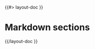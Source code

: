 <!--
/**
 * @name            Sections
 * @_namespace       doc.markdown
 * @type            Markdown
 * @platform        md
 * @status          stable
 * @menu            Documentation / Markdown           /doc/markdown/sections
 *
 * @since           2.0.0
 * @author    Olivier Bossel <olivier.bossel@gmail.com> (https://coffeekraken.io)
 */
-->

{{#> layout-doc }}

# Markdown sections

{{/layout-doc }}
